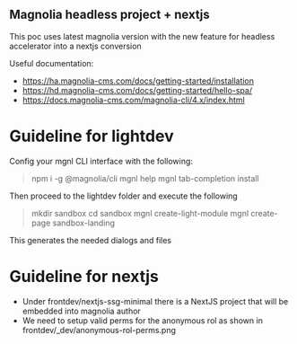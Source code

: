## Magnolia headless project + nextjs

This poc uses latest magnolia version with the new feature for headless accelerator into a nextjs conversion

Useful documentation: 

- https://ha.magnolia-cms.com/docs/getting-started/installation
- https://hd.magnolia-cms.com/docs/getting-started/hello-spa/
- https://docs.magnolia-cms.com/magnolia-cli/4.x/index.html

# Guideline for lightdev

Config your mgnl CLI interface with the following:

> npm i -g @magnolia/cli
> mgnl help
> mgnl tab-completion install

Then proceed to the lightdev folder and execute the following
> mkdir sandbox
> cd sandbox
> mgnl create-light-module 
> mgnl create-page sandbox-landing

This generates the needed dialogs and files

# Guideline for nextjs

- Under frontdev/nextjs-ssg-minimal there is a NextJS project that will be embedded into magnolia author
- We need to setup valid perms for the anonymous rol as shown in frontdev/_dev/anonymous-rol-perms.png
